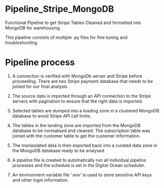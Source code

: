 # Pipeline_Stripe_MongoDB
Functional Pipeline to get Stripe Tables Cleaned and formatted into MongoDB for warehousing

This pipeline consists of multiple .py files for fine tuning and troubleshooting. 

# Pipeline process

1. A connection is verified with MongoDb server and Stripe before proceeding. There are two Stripe payment database that needs to be joined for our final analysis
  
2. The source data is imported through an API connection to the Stripe servers with pagination to ensure that the right data is imported. 
   
3. Selected tables are dumped into a loading zone in a clustered MongoDB database to avoid Stripe API call limits.

4. The tables in the landing zone are imported from the MongoDB database to be normalised and cleaned. The subscription table was joined with the customer table to get the customer information.

5. The manipulated data is then exported back into a curated data zone in the MongoDB database ready to be analysed

6. A pipeline file is created to automatically run all individual pipeline processes and the schedule is set in the Digital Ocean scheduler. 

7. An environment variable file '.env' is used to store sensitive API keys and other login information.


